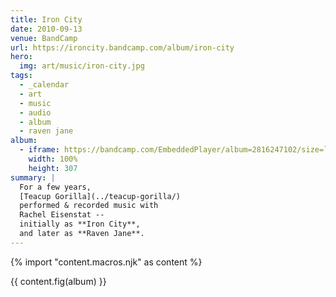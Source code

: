 ```yaml
---
title: Iron City
date: 2010-09-13
venue: BandCamp
url: https://ironcity.bandcamp.com/album/iron-city
hero:
  img: art/music/iron-city.jpg
tags:
  - _calendar
  - art
  - music
  - audio
  - album
  - raven jane
album:
  - iframe: https://bandcamp.com/EmbeddedPlayer/album=2816247102/size=large/bgcol=ffffff/linkcol=0687f5/artwork=small/transparent=true/
    width: 100%
    height: 307
summary: |
  For a few years,
  [Teacup Gorilla](../teacup-gorilla/)
  performed & recorded music with
  Rachel Eisenstat --
  initially as **Iron City**,
  and later as **Raven Jane**.
---
```


{% import "content.macros.njk" as content %}

{{ content.fig(album) }}
